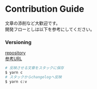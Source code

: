 # Contribution Guide

文章の添削など大歓迎です。  
開発フローとしは以下を参考にしてください。

### Versioning
[repository](https://github.com/changesets/changesets/blob/main/docs/intro-to-using-changesets.md)  
[参考URL](https://zenn.dev/mouse_484/articles/easy-changesets)

```sh
# 反映させる文章をスタックに保存
$ yarn c
# スタックからchangelogへ反映
$ yarn c:v
```